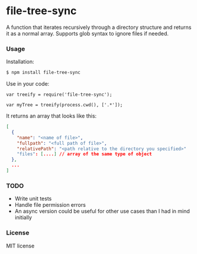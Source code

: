 # file-tree-sync

A function that iterates recursively through a directory structure and returns it as a normal array. Supports glob syntax to ignore files if needed.

### Usage

Installation:
```sh
$ npm install file-tree-sync
```

Use in your code:
```
var treeify = require('file-tree-sync');

var myTree = treeify(process.cwd(), ['.*']);
```

It returns an array that looks like this:
```json
[
  {
    "name": "<name of file>",
    "fullpath": "<full path of file>",
    "relativePath": "<path relative to the directory you specified>"
    "files": [....] // array of the same type of object
  },
  ...
]
```

### TODO
- Write unit tests
- Handle file permission errors
- An async version could be useful for other use cases than I had in mind initially

### License
MIT license
